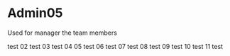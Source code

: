 # Admin05
Used for manager the team members

test 02
test 03
test 04
05 test
06 test
07 test
08 test
09 test
10 test
11 test





























































































